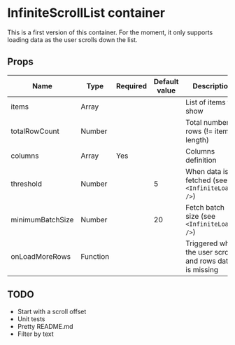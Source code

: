 # InfiniteScrollList container

This is a first version of this container.
For the moment, it only supports loading data as the user scrolls down the list.

## Props

| Name             | Type     | Required | Default value | Description                                              |
| ---------------- | -------- | -------- | ------------- | -------------------------------------------------------- |
| items            | Array    |          |               | List of items to show                                    |
| totalRowCount    | Number   |          |               | Total number of rows (!= items length)                   |
| columns          | Array    | Yes      |               | Columns definition                                       |
| threshold        | Number   |          | 5             | When data is fetched (see `<InfiniteLoader />`)          |
| minimumBatchSize | Number   |          | 20            | Fetch batch size (see `<InfiniteLoader />`)              |
| onLoadMoreRows   | Function |          |               | Triggered when the user scrolls and rows data is missing |

## TODO
- Start with a scroll offset
- Unit tests
- Pretty README.md
- Filter by text
